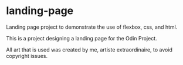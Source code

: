 # landing-page
Landing page project to demonstrate the use of flexbox, css, and html.

This is a project designing a landing page for the Odin Project. 

All art that is used was created by me, artiste extraordinaire, to avoid copyright issues.